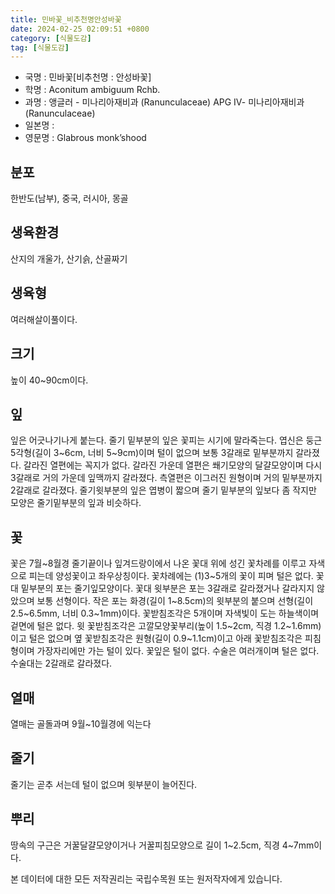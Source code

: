 ```yaml
---
title: 민바꽃_비추천명안성바꽃
date: 2024-02-25 02:09:51 +0800
category: [식물도감]
tag: [식물도감]
---
```




- 국명 : 민바꽃[비추천명 : 안성바꽃]
- 학명 : Aconitum ambiguum Rchb.
- 과명 : 앵글러 - 미나리아재비과 (Ranunculaceae) APG Ⅳ- 미나리아재비과 (Ranunculaceae)
- 일본명 : 
- 영문명 : Glabrous monk’shood


## 분포
한반도(남부), 중국, 러시아, 몽골
## 생육환경
산지의 개울가, 산기슭, 산골짜기
## 생육형
여러해살이풀이다.
## 크기
높이 40~90cm이다.
## 잎
잎은 어긋나기나게 붙는다. 줄기 밑부분의 잎은 꽃피는 시기에 말라죽는다. 엽신은 둥근 5각형(길이 3~6cm, 너비 5~9cm)이며 털이 없으며 보통 3갈래로 밑부분까지 갈라졌다. 갈라진 열편에는 꼭지가 없다. 갈라진 가운데 열편은 쐐기모양의 달걀모양이며 다시 3갈래로 거의 가운데 잎맥까지 갈라졌다. 측열편은 이그러진 원형이며 거의 밑부분까지 2갈래로 갈라졌다. 줄기윗부분의 잎은 엽병이 짧으며 줄기 밑부분의 잎보다 좀 작지만 모양은 줄기밑부분의 잎과 비슷하다. 
## 꽃
꽃은 7월~8월경 줄기끝이나 잎겨드랑이에서 나온 꽃대 위에 성긴 꽃차례를 이루고 자색으로 피는데 양성꽃이고 좌우상칭이다. 꽃차례에는 (1)3~5개의 꽃이 피며 털은 없다. 꽃대 밑부분의 포는 줄기잎모양이다. 꽃대 윗부분은 포는 3갈래로 갈라졌거나 갈라지지 않았으며 보통 선형이다. 작은 포는 화경(길이 1~8.5cm)의 윗부분의 붙으며 선형(길이 2.5~6.5mm, 너비 0.3~1mm)이다. 꽃받침조각은 5개이며 자색빛이 도는 하늘색이며 겉면에 털은 없다. 윗 꽃받침조각은 고깔모양꽃부리(높이 1.5~2cm, 직경 1.2~1.6mm)이고 털은 없으며 옆 꽃받침조각은 원형(길이 0.9~1.1cm)이고 아래 꽃받침조각은 피침형이며 가장자리에만 가는 털이 있다. 꽃잎은 털이 없다. 수술은 여러개이며 털은 없다. 수술대는 2갈래로 갈라졌다.
## 열매
열매는 골돌과며 9월~10월경에 익는다
## 줄기
줄기는 곧추 서는데 털이 없으며 윗부분이 늘어진다.
## 뿌리
땅속의 구근은 거꿀달걀모양이거나 거꿀피침모양으로 길이 1~2.5cm, 직경 4~7mm이다.






본 데이터에 대한 모든 저작권리는 국립수목원 또는 원저작자에게 있습니다.
